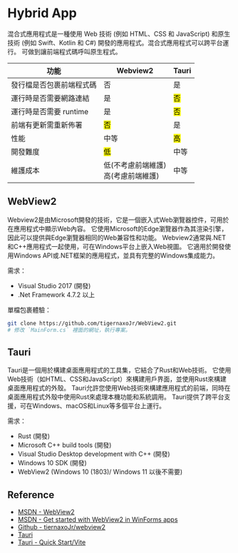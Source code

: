 # Hybrid App
混合式應用程式是一種使用 Web 技術 (例如 HTML、CSS 和 JavaScript) 和原生技術 (例如 Swift、Kotlin 和 C#) 開發的應用程式。混合式應用程式可以跨平台運行。
可做到讓前端程式碼呼叫原生程式。

| 功能                     | Webview2                                | Tauri            |
| ------------------------ | --------------------------------------- | ---------------- |
| 發行檔是否包裹前端程式碼 | 否                                      | 是               |
| 運行時是否需要網路連結   | 是                                      | <mark>否 </mark> |
| 運行時是否需要 runtime   | 是                                      | <mark>否</mark>  |
| 前端有更新需重新佈署     | <mark>否</mark>                         | 是               |
| 性能                     | 中等                                    | <mark>高 </mark> |
| 開發難度                 | <mark>低</mark>                         | 中等             |
| 維護成本                 | 低(不考慮前端維護)<br> 高(考慮前端維護) | 中等             |

## WebView2
Webview2是由Microsoft開發的技術，它是一個嵌入式Web瀏覽器控件，可用於在應用程式中顯示Web內容。
它使用Microsoft的Edge瀏覽器作為其渲染引擎，因此可以提供與Edge瀏覽器相同的Web兼容性和功能。
Webview2通常與.NET和C++應用程式一起使用，可在Windows平台上嵌入Web視圖。
它適用於開發使用Windows API或.NET框架的應用程式，並具有完整的Windows集成能力。  

需求：
- Visual Studio 2017 (開發)
- .Net Framework 4.7.2 以上

單檔包裹體驗：
```bash
git clone https://github.com/tigernaxoJr/WebView2.git
# 修改 `MainForm.cs` 裡面的網址，執行專案。
```

## Tauri
Tauri是一個用於構建桌面應用程式的工具集，它結合了Rust和Web技術。
它使用Web技術（如HTML、CSS和JavaScript）來構建用戶界面，並使用Rust來構建桌面應用程式的外殼。
Tauri允許您使用Web技術來構建應用程式的前端，同時在桌面應用程式外殼中使用Rust來處理本機功能和系統調用。
Tauri提供了跨平台支援，可在Windows、macOS和Linux等多個平台上運行。

需求：
- Rust (開發)
- Microsoft C++ build tools (開發)
- Visual Studio Desktop development with C++ (開發)
- Windows 10 SDK (開發)
- WebView2 (Windows 10 (1803)/ Windows 11 以後不需要)

## Reference
- [MSDN - WebView2](https://learn.microsoft.com/en-us/microsoft-edge/webview2/)
- [MSDN - Get started with WebView2 in WinForms apps](https://learn.microsoft.com/en-us/microsoft-edge/webview2/get-started/winforms)
- [Github - tiernaxoJr/webview2](https://github.com/tigernaxoJr/WebView2)
- [Tauri](https://tauri.app/)
- [Tauri - Quick Start/Vite](https://tauri.app/v1/guides/getting-started/setup/vite)